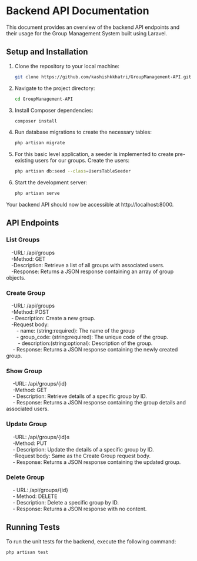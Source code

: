 # Backend API Documentation

This document provides an overview of the backend API endpoints and their usage for the Group Management System built using Laravel.


## Setup and Installation

1. Clone the repository to your local machine:

   ```bash
   git clone https://github.com/kashishkkhatri/GroupManagement-API.git
2. Navigate to the project directory:

    ```bash
    cd GroupManagement-API

3. Install Composer dependencies:
    
    ```bash
    composer install
6. Run database migrations to create the necessary tables:
     ```bash
    php artisan migrate
7. For this basic level application, a seeder is implemented to create pre-existing users for our groups. Create the users:
    ```bash
    php artisan db:seed --class=UsersTableSeeder
8. Start the development server:
    ```bash
    php artisan serve
Your backend API should now be accessible at http://localhost:8000.

## API Endpoints
### List Groups
&emsp;-URL: /api/groups<br />&emsp;-Method: GET<br />
&emsp;-Description: Retrieve a list of all groups with associated users.<br />
&emsp;-Response: Returns a JSON response containing an array of group objects.

### Create Group
&emsp;-URL: /api/groups<br />&emsp;-Method: POST<br />&emsp;-
Description:  Create a new group.<br />&emsp;-Request body:<br />&emsp;&emsp;- name: (string:required): The name of the group<br/>&emsp;&emsp;- group_code: (string:required): The unique code of the group. <br />&emsp;&emsp; - description:(string:optional): Description of the group.<br />
&emsp; - Response: Returns a JSON response containing the newly created group.

### Show Group
&emsp; -URL: /api/groups/{id}<br />&emsp; -Method: GET<br />&emsp; -
Description: Retrieve details of a specific group by ID.<br />&emsp; -
Response: Returns a JSON response containing the group details and associated users.

### Update Group
&emsp; -URL: /api/groups/{id}s<br />&emsp; -Method: PUT<br />&emsp; -
Description:   Update the details of a specific group by ID.<br />&emsp; -Request body: Same as the Create Group request body.<br />&emsp; -
Response: Returns a JSON response containing the updated group.

### Delete Group
&emsp; - URL: /api/groups/{id}<br />&emsp; - Method: DELETE<br />&emsp; -
Description: Delete a specific group by ID.<br />&emsp; -
Response: Returns a JSON response with no content.

## Running Tests

To run the unit tests for the backend, execute the following command:

    php artisan test

